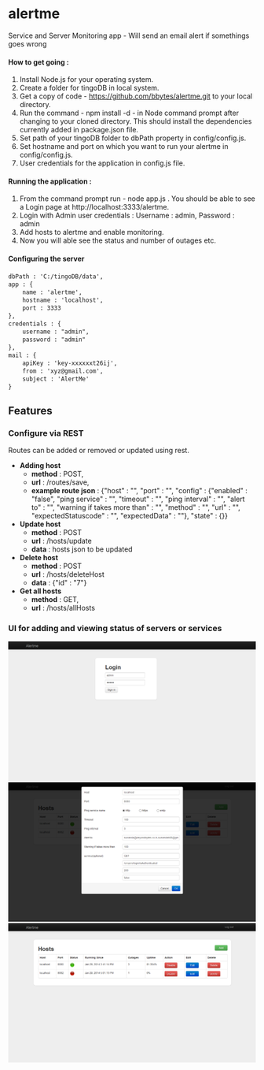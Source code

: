 alertme
=======

Service and Server Monitoring app - Will send an email alert if somethings goes wrong 
 
#### How to get going :
 
 1. Install Node.js for your operating system.
 2. Create a folder for tingoDB in local system.
 3. Get a copy of code - https://github.com/bbytes/alertme.git to your local directory.
 4. Run the command - npm install -d - in Node command prompt after changing to your cloned directory.
    This should install the dependencies currently added in package.json file.
 5. Set path of your tingoDB folder to dbPath property in config/config.js.
 6. Set hostname and port on which you want to run your alertme in config/config.js.
 6. User credentials for the application in config.js file.
    
 
#### Running the application : 

 1. From the command prompt run - node app.js . You should be able to see a Login page at http://localhost:3333/alertme.
 2. Login with Admin user credentials : Username : admin, Password : admin
 3. Add hosts to alertme and enable monitoring.
 4. Now you will able see the status and number of outages etc.
          


#### Configuring the server


	dbPath : 'C:/tingoDB/data',
	app : {
		name : 'alertme',
		hostname : 'localhost',
		port : 3333
	},
	credentials : {
		username : "admin",
		password : "admin"
	},
	mail : {
		apiKey : 'key-xxxxxxt26ij',
		from : 'xyz@gmail.com',
		subject : 'AlertMe'
	}
 

## Features 

### Configure via REST 
  Routes can be added or removed or updated using rest.

* __Adding host__ 
  * __method__ : POST, 
  * __url__ : /routes/save, 
  * __example route json__ : {"host" : "", "port" : "", "config" : {"enabled" : "false", "ping service" : "", "timeout" : "",
   							"ping interval" : "", "alert to" : "", "warning if takes more than" : "", "method" : "", "url" : "",
   						    "expectedStatuscode" : "", "expectedData" : ""}, "state" : {}}
* __Update host__ 
  * __method__ : POST
  * __url__ : /hosts/update
  * __data__ : hosts json to be updated
* __Delete host__
  * __method__ : POST
  * __url__ : /hosts/deleteHost
  * __data__ : {"id" : "7"}
* __Get all hosts__
  * __method__ : GET,
  * __url__ : /hosts/allHosts

### UI for adding and viewing status of servers or services

<img src="screen-shots/login.png" />

<img src="screen-shots/host.png" />

<img src="screen-shots/home.png" />
